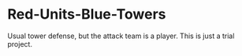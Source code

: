 # Red-Units-Blue-Towers
Usual tower defense, but the attack team is a player. This is just a trial project.
